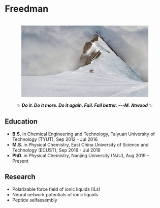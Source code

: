 # Freedman
<p align="center">
  <br>  
  <img src="/BalmhornRegion_ZH-CN7523037492_1920x1080.jpg" width="400px" align="center">
  <br><br>  
  ✨  <strong><em>Do it. Do it more. Do it again. Fail. Fail better.  ---M. Atwood</em></strong>  ✨<br>
</p> 


## Education

- **B.S.** in Chemical Engineering and Technology, Taiyuan University of Technology (TYUT), Sep 2012 - Jul 2016
- **M.S.**  in Physical Chemistry, East China University of Science and Technology (ECUST), Sep 2016 - Jul 2019
- **PhD.** in Physical Chemistry, Nanjing University (NJU), Aug 2019 - Present

## Research

- Polarizable force field of ionic liquids (ILs)
- Neural network potentials of ionic liquids
- Peptide selfassembly


 
